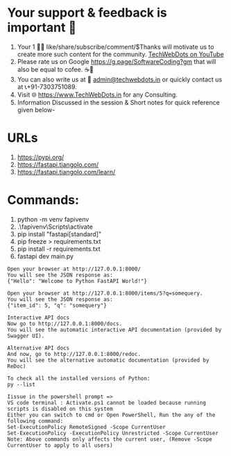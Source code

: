 # Your support & feedback is important 💙
1. Your 1 👍🏻 like/share/subscribe/comment/$Thanks will motivate us to create more such content for the community. [TechWebDots on YouTube](https://www.youtube.com/@TechWebDots) 
1. Please rate us on Google https://g.page/SoftwareCoding?gm that will also be equal to cofee. ☕🙂
2. You can also write us at 📧 admin@techwebdots.in or quickly contact us at 📞+91-7303751089.
3. Visit 🌐 https://www.TechWebDots.in for any Consulting.
4. Information Discussed in the session & Short notes for quick reference given below-

# URLs
1. https://pypi.org/
2. https://fastapi.tiangolo.com/
3. https://fastapi.tiangolo.com/learn/

# Commands:
1. python -m venv fapivenv
2. .\fapivenv\Scripts\activate
3. pip install "fastapi[standard]"
4. pip freeze > requirements.txt
5. pip install -r requirements.txt
6. fastapi dev main.py

```
Open your browser at http://127.0.0.1:8000/
You will see the JSON response as:
{"Hello": "Welcome to Python FastAPI World!"}

Open your browser at http://127.0.0.1:8000/items/5?q=somequery.
You will see the JSON response as:
{"item_id": 5, "q": "somequery"}

Interactive API docs
Now go to http://127.0.0.1:8000/docs.
You will see the automatic interactive API documentation (provided by Swagger UI).

Alternative API docs
And now, go to http://127.0.0.1:8000/redoc.
You will see the alternative automatic documentation (provided by ReDoc)

To check all the installed versions of Python:
py --list

Iissue in the powershell prompt =>
VS code terminal : Activate.ps1 cannot be loaded because running scripts is disabled on this system
Either you can switch to cmd or Open PowerShell, Run the any of the following command: 
Set-ExecutionPolicy RemoteSigned -Scope CurrentUser  
Set-ExecutionPolicy -ExecutionPolicy Unrestricted -Scope CurrentUser
Note: Above commands only affects the current user, (Remove -Scope CurrentUser to apply to all users)
```
